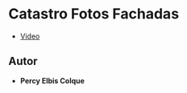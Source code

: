 # Catastro Fotos Fachadas
* [Video](https://youtu.be/VPPIUb8Rb1s)

## Autor

* **Percy Elbis Colque**
